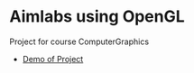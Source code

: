 # Aimlabs using OpenGL
Project for course ComputerGraphics
- [Demo of Project](https://youtu.be/tazbU8nKO6I)
